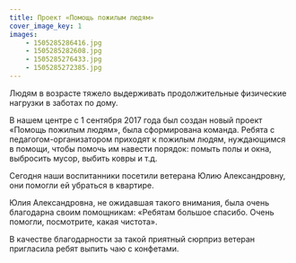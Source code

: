 ```yaml
---
title: Проект «Помощь пожилым людям»
cover_image_key: 1
images:
    - 1505285286416.jpg
    - 1505285282608.jpg
    - 1505285276433.jpg
    - 1505285272385.jpg
---
```


Людям в возрасте тяжело выдерживать продолжительные физические нагрузки в заботах по дому.

В нашем центре с 1 сентября 2017 года был создан новый проект «Помощь пожилым людям», была сформирована команда.
Ребята с педагогом-организатором приходят к пожилым людям, нуждающимся в помощи, чтобы помочь им навести порядок: 
помыть полы и окна, выбросить мусор, выбить ковры и т.д.

<!--more-->
Сегодня наши воспитанники посетили ветерана Юлию Александровну, они помогли ей убраться в квартире.

Юлия Александровна, не ожидавшая такого внимания, была очень благодарна своим помощникам: «Ребятам большое спасибо. 
Очень помогли, посмотрите, какая чистота».

В качестве благодарности за такой приятный сюрприз ветеран пригласила ребят выпить чаю с конфетами.
